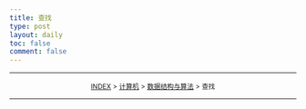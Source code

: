 ```yaml
---
title: 查找
type: post
layout: daily
toc: false
comment: false
---
```

---
<small><center>[INDEX](/gknows/wikimap) > [计算机](/gknows/计算机) > [数据结构与算法](/gknows/数据结构与算法) > 查找</center></small>

---
